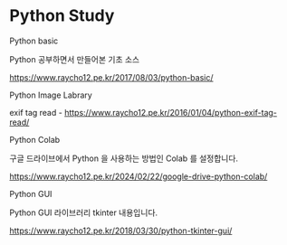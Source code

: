 # Python Study

Python basic

Python 공부하면서 만들어본 기초 소스

https://www.raycho12.pe.kr/2017/08/03/python-basic/

Python Image Labrary 

exif tag read - https://www.raycho12.pe.kr/2016/01/04/python-exif-tag-read/

Python Colab

구글 드라이브에서 Python 을 사용하는 방법인 Colab 를 설정합니다. 

https://www.raycho12.pe.kr/2024/02/22/google-drive-python-colab/

Python GUI

Python GUI 라이브러리 tkinter 내용입니다. 

https://www.raycho12.pe.kr/2018/03/30/python-tkinter-gui/
